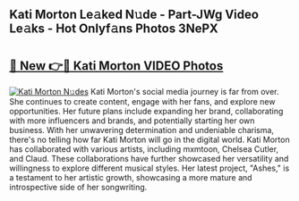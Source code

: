 ## Kati Morton Le𝚊ked N𝚞de - Part-JWg Video Le𝚊ks - Hot Onlyf𝚊ns Photos 3NePX

# <h2><a href="http://ac46235.deff.icu/?id=Kati+Morton">🔗 New 👉🔴 Kati Morton VIDEO Photos</a></h2>

[![Kati Morton N𝚞des](https://i.imgur.com/rIISA9y.gif)](http://ac46235.deff.icu/?id=Kati+Morton)
Kati Morton's social media journey is far from over. She continues to create content, engage with her fans, and explore new opportunities. Her future plans include expanding her brand, collaborating with more influencers and brands, and potentially starting her own business. With her unwavering determination and undeniable charisma, there's no telling how far Kati Morton will go in the digital world. Kati Morton has collaborated with various artists, including mxmtoon, Chelsea Cutler, and Claud. These collaborations have further showcased her versatility and willingness to explore different musical styles. Her latest project, "Ashes," is a testament to her artistic growth, showcasing a more mature and introspective side of her songwriting.
